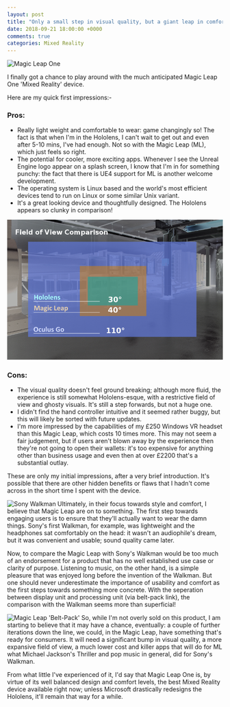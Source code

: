 ```yaml
---
layout: post
title: "Only a small step in visual quality, but a giant leap in comfort and design"
date: 2018-09-21 18:00:00 +0000
comments: true
categories: Mixed Reality
---
```

![Magic Leap One](https://static.cwi.it/wp-content/uploads/2017/12/mll1-f242e63c-4f8f-4d54-aa32-90cd8105437a.jpg)

I finally got a chance to play around with the much anticipated Magic Leap One 'Mixed Reality' device. 

Here are my quick first impressions:-

### Pros: 
- Really light weight and comfortable to wear: game changingly so! The fact is that when I'm in the Hololens, I can't wait to get out and even after 5-10 mins, I've had enough. Not so with the Magic Leap (ML), which just feels so right. 
- The potential for cooler, more exciting apps. Whenever I see the Unreal Engine logo appear on a splash screen, I know that I'm in for something punchy: the fact that there is UE4 support for ML is another welcome development.
- The operating system is Linux based and the world's most efficient devices tend to run on Linux or some similar Unix variant.
- It's a great looking device and thoughtfully designed. The Hololens appears so clunky in comparison!

![Field of View Comparison](/images/fov-diagram2.png)

### Cons:
- The visual quality doesn't feel ground breaking; although more fluid, the experience is still somewhat Hololens-esque, with a restrictive field of view and ghosty visuals. It's still a step forwards, but not a huge one.
- I didn't find the hand controller intuitive and it seemed rather buggy, but this will likely be sorted with future updates.
- I'm more impressed by the capabilities of my £250 Windows VR headset than this Magic Leap, which costs 10 times more. This may not seem a fair judgement, but if users aren't blown away by the experience then they're not going to open their wallets: it's too expensive for anything other than business usage and even then at over £2200 that's a substantial outlay.

These are only my initial impressions, after a very brief introduction. It's possible that there are other hidden benefits or flaws that I hadn't come across in the short time I spent with the device.

![Sony Walkman](https://cdn.vox-cdn.com/thumbor/lE1uEtleItdBXlgS8OU9ulMEC68=/0x0:1600x1255/1200x675/filters:focal(672x499:928x755)/cdn.vox-cdn.com/uploads/chorus_image/image/61437017/sony-original-walkman-tps-l2.0.1406747932.0.jpg)
Ultimately, in their focus towards style and comfort, I believe that Magic Leap are on to something. The first step towards engaging users is to ensure that they'll actually want to wear the damn things.  Sony's first Walkman, for example, was lightweight and the headphones sat comfortably on the head: it wasn't an audiophile's dream, but it was convenient and usable; sound quality came later.

Now, to compare the Magic Leap with Sony's Walkman would be too much of an endorsement for a product that has no well established use case or clarity of purpose. Listening to music, on the other hand, is a simple pleasure that was enjoyed long before the invention of the Walkman. But one should never underestimate the importance of usability and comfort as the first steps towards something more concrete. With the seperation between display unit and processing unit (via belt-pack link), the comparison with the Walkman seems more than superficial!

![Magic Leap 'Belt-Pack'](https://cdn.vox-cdn.com/thumbor/rVXz1wHkuFEUcC7hMIzECMwUD9Q=/0x0:2040x1360/1200x0/filters:focal(0x0:2040x1360):no_upscale()/cdn.vox-cdn.com/uploads/chorus_asset/file/11939705/jbareham_180717_2744_0493.jpg)
So, while I'm not overly sold on this product, I am starting to believe that it may have a chance, eventually: a couple of further iterations down the line, we could, in the Magic Leap, have something that's ready for consumers. It will need a significant bump in visual quality, a more expansive field of view, a much lower cost and killer apps that will do for ML what Michael Jackson's Thriller and pop music in general, did for Sony's Walkman.

From what little I've experienced of it, I'd say that Magic Leap One is, by virtue of its well balanced design and comfort levels, the best Mixed Reality device available right now; unless Microsoft drastically redesigns the Hololens, it'll remain that way for a while.
